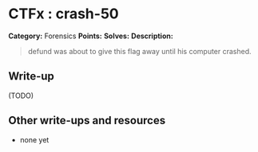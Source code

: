 # CTFx : crash-50

**Category:** Forensics
**Points:** 
**Solves:** 
**Description:**

> defund was about to give this flag away until his computer crashed.

## Write-up

(TODO)

## Other write-ups and resources

* none yet
